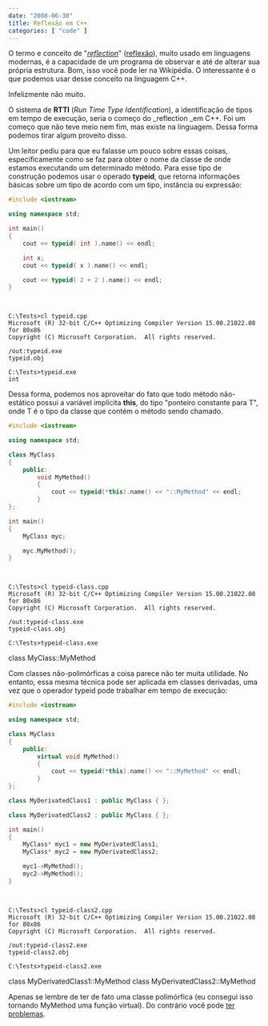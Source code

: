 ```yaml
---
date: "2008-06-30"
title: Reflexão em C++
categories: [ "code" ]
---
```

O termo e conceito de "[_reflection_](http://en.wikipedia.org/wiki/Reflection_(computer_science))" ([reflexão](http://pt.wikipedia.org/wiki/Reflex%C3%A3o_%28programa%C3%A7%C3%A3o%29)), muito usado em linguagens modernas, é a capacidade de um programa de observar e até de alterar sua própria estrutura. Bom, isso você pode ler na Wikipédia. O interessante é o que podemos usar desse conceito na linguagem C++.

Infelizmente não muito.

O sistema de **RTTI** (_Run Time Type Identification_), a identificação de tipos em tempo de execução, seria o começo do _reflection _em C++. Foi um começo que não teve meio nem fim, mas existe na linguagem. Dessa forma podemos tirar algum proveito disso.

Um leitor pediu para que eu falasse um pouco sobre essas coisas, especificamente como se faz para obter o nome da classe de onde estamos executando um determinado método. Para esse tipo de construção podemos usar o operado **typeid**, que retorna informações básicas sobre um tipo de acordo com um tipo, instância ou expressão:

```cpp
#include <iostream>

using namespace std;

int main()
{
	cout << typeid( int ).name() << endl;

	int x;
	cout << typeid( x ).name() << endl;

	cout << typeid( 2 + 2 ).name() << endl;
}

 

```

    
    C:\Tests>cl typeid.cpp
    Microsoft (R) 32-bit C/C++ Optimizing Compiler Version 15.00.21022.08 for 80x86
    Copyright (C) Microsoft Corporation.  All rights reserved.
    
    /out:typeid.exe
    typeid.obj
    
    C:\Tests>typeid.exe
    int

Dessa forma, podemos nos aproveitar do fato que todo método não-estático possui a variável implícita **this**, do tipo "ponteiro constante para T", onde T é o tipo da classe que contém o método sendo chamado.

```cpp
#include <iostream>

using namespace std;

class MyClass
{
	public:
		void MyMethod()
		{
			cout << typeid(*this).name() << "::MyMethod" << endl;
		}
};

int main()
{
	MyClass myc;

	myc.MyMethod();
}

 

```

    
    C:\Tests>cl typeid-class.cpp
    Microsoft (R) 32-bit C/C++ Optimizing Compiler Version 15.00.21022.08 for 80x86
    Copyright (C) Microsoft Corporation.  All rights reserved.
    
    /out:typeid-class.exe
    typeid-class.obj
    
    C:\Tests>typeid-class.exe

class MyClass::MyMethod

Com classes não-polimórficas a coisa parece não ter muita utilidade. No entanto, essa mesma técnica pode ser aplicada em classes derivadas, uma vez que o operador typeid pode trabalhar em tempo de execução:

```cpp
#include <iostream>

using namespace std;

class MyClass
{
	public:
		virtual void MyMethod()
		{
			cout << typeid(*this).name() << "::MyMethod" << endl;
		}
};

class MyDerivatedClass1 : public MyClass { };

class MyDerivatedClass2 : public MyClass { };

int main()
{
	MyClass* myc1 = new MyDerivatedClass1;
	MyClass* myc2 = new MyDerivatedClass2;

	myc1->MyMethod();
	myc2->MyMethod();
}

 

```

    
    C:\Tests>cl typeid-class2.cpp
    Microsoft (R) 32-bit C/C++ Optimizing Compiler Version 15.00.21022.08 for 80x86
    Copyright (C) Microsoft Corporation.  All rights reserved.
    
    /out:typeid-class2.exe
    typeid-class2.obj
    
    C:\Tests>typeid-class2.exe

class MyDerivatedClass1::MyMethod class MyDerivatedClass2::MyMethod

Apenas se lembre de ter de fato uma classe polimórfica (eu consegui isso tornando MyMethod uma função virtual). Do contrário você pode [ter problemas](http://www.caloni.com.br/typeid-e-os-perigos-do-nao-polimorfismo).
